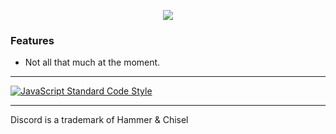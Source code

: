 <p style="text-align:center;">
<img src="http://i.imgur.com/dPWDGGl.png"></p>





### Features


- Not all that much at the moment.


---


<a href="https://github.com/feross/standard"><img src="https://cdn.rawgit.com/feross/standard/master/badge.svg" alt="JavaScript Standard Code Style"></a>


---
Discord is a trademark of Hammer & Chisel
